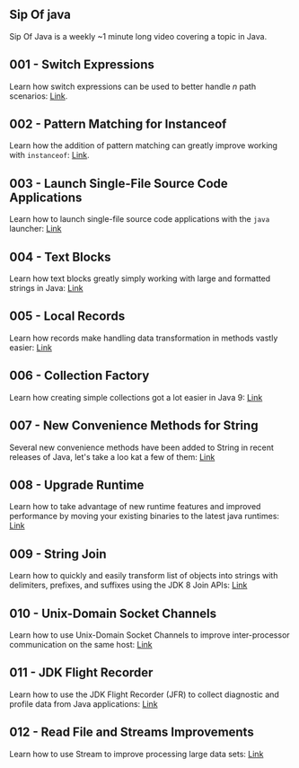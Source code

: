 ## Sip Of java

Sip Of Java is a weekly ~1 minute long video covering a topic in Java. 

## 001 - Switch Expressions 

Learn how switch expressions can be used to better handle _n_ path scenarios: [Link](001.md).

## 002 - Pattern Matching for Instanceof

Learn how the addition of pattern matching can greatly improve working with `instanceof`: [Link](002.md).

## 003 - Launch Single-File Source Code Applications

Learn how to launch single-file source code applications with the `java` launcher: [Link](003.md)

## 004 - Text Blocks

Learn how text blocks greatly simply working with large and formatted strings in Java: [Link](004.md)

## 005 - Local Records

Learn how records make handling data transformation in methods vastly easier: [Link](005.md)

## 006 - Collection Factory

Learn how creating simple collections got a lot easier in Java 9: [Link](006.md)

## 007 - New Convenience Methods for String 

Several new convenience methods have been added to String in recent releases of Java, let's take a loo kat a few of them: [Link](007.md)

## 008 - Upgrade Runtime
Learn how to take advantage of new runtime features and improved performance by moving your existing binaries to the latest java runtimes: [Link](008.md)

## 009 - String Join
Learn how to quickly and easily transform list of objects into strings with delimiters, prefixes, and suffixes using the JDK 8 Join APIs: [Link](009.md)

## 010 - Unix-Domain Socket Channels
Learn how  to use Unix-Domain Socket Channels to improve inter-processor communication on the same host: [Link](010.md)

## 011 - JDK Flight Recorder
Learn how to use the JDK Flight Recorder (JFR) to collect diagnostic and profile data from Java applications: [Link](011.md)

## 012 - Read File and Streams Improvements
Learn how to use Stream to improve processing large data sets: [Link](012.md)
